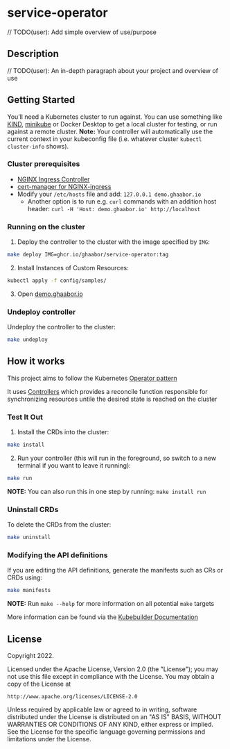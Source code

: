 # service-operator
// TODO(user): Add simple overview of use/purpose

## Description
// TODO(user): An in-depth paragraph about your project and overview of use

## Getting Started
You’ll need a Kubernetes cluster to run against. You can use something like [KIND](https://sigs.k8s.io/kind), [minikube](https://minikube.sigs.k8s.io/docs/) or Docker Desktop to get a local cluster for testing, or run against a remote cluster. 
**Note:** Your controller will automatically use the current context in your kubeconfig file (i.e. whatever cluster `kubectl cluster-info` shows).

### Cluster prerequisites
* [NGINX Ingress Controller](https://kubernetes.github.io/ingress-nginx/deploy/#quick-start)
* [cert-manager for NGINX-ingress](https://cert-manager.io/v0.14-docs/tutorials/acme/ingress/#step-7---deploy-a-tls-ingress-resource)
* Modify your `/etc/hosts` file and add: `127.0.0.1 demo.ghaabor.io`
    * Another option is to run e.g. `curl` commands with an addition host header: `curl -H 'Host: demo.ghaabor.io' http://localhost` 

### Running on the cluster
1. Deploy the controller to the cluster with the image specified by `IMG`:

```sh
make deploy IMG=ghcr.io/ghaabor/service-operator:tag
```

2. Install Instances of Custom Resources:

```sh
kubectl apply -f config/samples/
```

3. Open [demo.ghaabor.io](http://demo.ghaabor.io)

### Undeploy controller
Undeploy the controller to the cluster:

```sh
make undeploy
```

## How it works
This project aims to follow the Kubernetes [Operator pattern](https://kubernetes.io/docs/concepts/extend-kubernetes/operator/)

It uses [Controllers](https://kubernetes.io/docs/concepts/architecture/controller/) 
which provides a reconcile function responsible for synchronizing resources untile the desired state is reached on the cluster 

### Test It Out
1. Install the CRDs into the cluster:

```sh
make install
```

2. Run your controller (this will run in the foreground, so switch to a new terminal if you want to leave it running):

```sh
make run
```

**NOTE:** You can also run this in one step by running: `make install run`

### Uninstall CRDs
To delete the CRDs from the cluster:

```sh
make uninstall
```

### Modifying the API definitions
If you are editing the API definitions, generate the manifests such as CRs or CRDs using:

```sh
make manifests
```

**NOTE:** Run `make --help` for more information on all potential `make` targets

More information can be found via the [Kubebuilder Documentation](https://book.kubebuilder.io/introduction.html)

## License

Copyright 2022.

Licensed under the Apache License, Version 2.0 (the "License");
you may not use this file except in compliance with the License.
You may obtain a copy of the License at

    http://www.apache.org/licenses/LICENSE-2.0

Unless required by applicable law or agreed to in writing, software
distributed under the License is distributed on an "AS IS" BASIS,
WITHOUT WARRANTIES OR CONDITIONS OF ANY KIND, either express or implied.
See the License for the specific language governing permissions and
limitations under the License.

